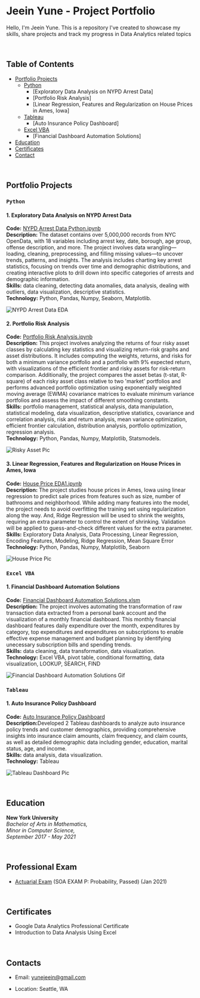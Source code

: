 # Jeein Yune - Project Portfolio
Hello, I'm Jeein Yune. This is a repository I've created to showcase my skills, share projects and track my progress in Data Analytics related topics


<br>

## Table of Contents
- [Portfolio Projects](https://github.com/jeeinyune/Data_Analysis_Portfolio/blob/main/README.md#portfolio-projects)
  - [Python](https://github.com/jeeinyune/Data_Analysis_Portfolio/blob/main/README.md#Python)
    - [Exploratory Data Analysis on NYPD Arrest Data]
    - [Portfolio Risk Analysis]
    - [Linear Regression, Features and Regularization on House Prices in Ames, Iowa]
  - [Tableau](https://github.com/jeeinyune/Data_Analysis_Portfolio/blob/main/README.md#tableau)
    - [Auto Insurance Policy Dashboard]
  - [Excel VBA](https://github.com/jeeinyune/Data_Analysis_Portfolio/blob/main/README.md#excel-vba)
    - [Financial Dashboard Automation Solutions]
- [Education](https://github.com/jeeinyune/Data_Analysis_Portfolio/blob/main/README.md#education)  
- [Certificates](https://github.com/jeeinyune/Data_Analysis_Portfolio/blob/main/README.md#certificates)
- [Contact](https://github.com/jeeinyune/Data_Analysis_Portfolio/blob/main/README.md#contacts)

<br>

## Portfolio Projects
### `Python`

#### 1. Exploratory Data Analysis on NYPD Arrest Data

  <p style="margin:0;"><strong>Code:</strong> <a href="https://github.com/jeeinyune/Portfolio_Project/blob/main/NYPD_Arrest_Data_Python/NYPD_Arrest_Data_Python.ipynb">NYPD Arrest Data Python.ipynb</a></p>
  <p style="margin:0;"><strong>Description:</strong> The dataset contains over 5,000,000 records from NYC OpenData, with 18 variables including arrest key, date, borough, age group, offense description, and more. The project involves data wrangling—loading, cleaning, preprocessing, and filling missing values—to uncover trends, patterns, and insights. The analysis includes charting key arrest statistics, focusing on trends over time and demographic distributions, and creating interactive plots to drill down into specific categories of arrests and demographic information.</p>
  <p style="margin:0;"><strong>Skills:</strong> data cleaning, detecting data anomalies, data analysis, dealing with outliers, data visualization, descriptive statistics.</p>
  <p style="margin:0;"><strong>Technology:</strong> Python, Pandas, Numpy, Seaborn, Matplotlib.</p>

  ![NYPD Arrest Data EDA](visuals/NYPD_arrest_eda_pic.png)

  

  #### 2. Portfolio Risk Analysis
  <p style="margin:0;"><strong>Code:</strong> <a href="https://github.com/jeeinyune/Portfolio_Project/blob/main/Portfolio_Risk_Analysis/Portfolio%20Risk%20Analysis.ipynb">Portfolio Risk Analysis.ipynb</a></p>
  <p style="margin:0;"><strong>Description:</strong> This project involves analyzing the returns of four risky asset classes by calculating key statistics and visualizing return-risk graphs and asset distributions. It includes computing the weights, returns, and risks for both a minimum variance portfolio and a portfolio with 9% expected return, with visualizations of the efficient frontier and risky assets for risk-return comparison. Additionally, the project compares the asset betas (t-stat, R-square) of each risky asset class relative to two 'market' portfolios and performs advanced portfolio optimization using exponentially weighted moving average (EWMA) covariance matrices to evaluate minimum variance portfolios and assess the impact of different smoothing constants.</p>
  <p style="margin:0;"><strong>Skills:</strong> portfolio management, statistical analysis, data manipulation, statistical modeling, data visualization, descriptive statistics, covariance and correlation analysis, risk and return analysis, mean variance optimization, efficient frontier calculation, distribution analysis, portfolio optimization, regression analysis.</p>
  <p style="margin:0;"><strong>Technology:</strong> Python, Pandas, Numpy, Matplotlib, Statsmodels.</p>

  ![Risky Asset Pic](visuals/risky_asset_pic.png)

  #### 3. Linear Regression, Features and Regularization on House Prices in Ames, Iowa
  <p style="margin:0;"><strong>Code:</strong> <a href="https://github.com/jeeinyune/Portfolio_Project/blob/main/House_Price_Python/House_Price_EDA1.ipynb">House Price EDA1.ipynb</a></p>
  <p style="margin:0;"><strong>Description:</strong> The project studies house prices in Ames, Iowa using linear regression to predict sale prices from features such as size, number of bathrooms and neighborhood. While adding many features into the model, the project needs to avoid overfitting the training set using regularization along the way. And, Ridge Regression will be used to shrink the weights, requiring an extra parameter to control the extent of shrinking. Validation will be applied to guess-and-check different values for the extra parameter.</p>
  <p style="margin:0;"><strong>Skills:</strong> Exploratory Data Analysis, Data Processing, Linear Regression, Encoding Features, Modeling, Ridge Regression, Mean Square Error </p>
  <p style="margin:0;"><strong>Technology:</strong> Python, Pandas, Numpy, Matplotlib, Seaborn</p>

   ![House Price Pic](visuals/house_price_pic.png)

### `Excel VBA`

#### 1. Financial Dashboard Automation Solutions

  <p style="margin:0;"><strong>Code:</strong> <a href="https://github.com/jeeinyune/Portfolio_Project/tree/main/Financial%20Dashboard%20Automation%20Solutions">Financial Dashboard Automation Solutions.xlsm</a></p>
  <p style="margin:0;"><strong>Description:</strong> The project involves automating the transformation of raw transaction data extracted from a personal bank account and the visualization of a monthly financial dashboard. This monthly financial dashboard features daily expenditure over the month, expenditures by category, top expenditures and expenditures on subscriptions to enable effective expense management and budget planning by identifying unecessary subscription bills and spending trends. </p>
  <p style="margin:0;"><strong>Skills:</strong> data cleaning, data transformation, data visualization.</p>
  <p style="margin:0;"><strong>Technology:</strong> Excel VBA, pivot table, conditional formatting, data visualization, LOOKUP, SEARCH, FIND</p>

  ![Financial Dashboard Automation Solutions Gif](visuals/financial_dashboard_automation_gif1.gif)

### `Tableau`
  #### 1. Auto Insurance Policy Dashboard
  <p style="margin:0;"><strong>Code:</strong> <a href="https://public.tableau.com/app/profile/jeein.yune5064/viz/CarInsurancePoliciesDashboard/CarInsuranceDashboard">Auto Insurance Policy Dashboard</a></p>
  <p style="margin:0;"><strong>Description:</strong>Developed 2 Tableau dashboards to analyze auto insurance policy trends and customer demographics, providing comprehensive insights into insurance claim amounts, claim frequency, and claim counts, as well as detailed demographic data including gender, education, marital status, age, and income.</p>
  <p style="margin:0;"><strong>Skills:</strong> data analysis, data visualization.</p>
  <p style="margin:0;"><strong>Technology:</strong> Tableau</p>

![Tableau Dashboard Pic](visuals/insurance_tableau_dashboards_pic.png)

<br>
  
## Education
  **New York University**<br>
  *Bachelor of Arts in Mathematics,* <br>
  *Minor in Computer Science,* <br>
  *September 2017 - May 2021*

<br>
  
## Professional Exam
- [Actuarial Exam](https://github.com/jeeinyune/Portfolio_Project/blob/main/Files/soa%20Exam%20p%20Jan2021.pdf) (SOA EXAM P: Probability, Passed) (Jan 2021) 

<br>

## Certificates
<!-- - [Google Data Analytics Professional Certificate](https://www.coursera.org/account/accomplishments/professional-cert/LRQ498UKBBSJ?utm_source=link&utm_medium=certificate&utm_content=cert_image&utm_campaign=sharing_cta&utm_product=prof) (Sep 2022) (Coursera - Google)
- [Introduction to Data Analysis Using Excel](https://www.coursera.org/account/accomplishments/verify/62LME4DV8CUV) (May 2022) (Coursera - Rice University) -->

- Google Data Analytics Professional Certificate
- Introduction to Data Analysis Using Excel

<br>

## Contacts
- Email: yunejeein@gmail.com
<!-- - LinkedIn: [@tiannaparris](https://www.linkedin.com/in/tianna-parris-9b6823176/) -->
<!-- - Phone: (516)-761-4362 -->
- Location: Seattle, WA
